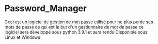 # Password_Manager
Ceci est un logiciel de gestion de mot passe utilisé pour ne plus perde ses mots de passe ce qui est le but d'un gestionnaire de mot de passe ce logiciel sera développé sous python 3.9.1 et sera rendu Disponible sous Linux et Windows
